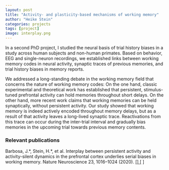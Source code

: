 ```yaml
---
layout: post
title: "Activity- and plasticity-based mechanisms of working memory"
author: "Heike Stein"
categories: projects
tags: [project]
image: interplay.png
---
```


In a second PhD project, I studied the neural basis of trial history biases in a study across human subjects and non-human primates. Based on behavior, EEG and single-neuron recordings, we established links between working memory codes in neural activity, synaptic traces of previous memories, and trial history biases in memory reports.

We addressed a long-standing debate in the working memory field that concerns the nature of working memory codes: On the one hand, classic experimental and theoretical work has established that persistent, stimulus-tuned prefrontal activity can hold memories throughout short delays. On the other hand, more recent work claims that working memories can be held synaptically, without persistent activity. Our study showed that working memory is indeed actively encoded throughout memory delays, but as a result of that activity leaves a long-lived synaptic trace. Reactivations from this trace can occur during the inter-trial interval and gradually bias memories in the upcoming trial towards previous memory contents.

### Relevant publications

Barbosa, J.\*, Stein, H.\*, et al. Interplay between persistent activity and activity-silent dynamics in the prefrontal cortex underlies serial biases in working memory. Nature Neuroscience 23, 1016–1024 (2020). [ [<i class="fa fa-unlock"></i>] ](https://heikestein.github.io/assets/documents/Barbosa_NatNeuro_2020.pdf) [ [<i class="fa fa-terminal"></i>](https://github.com/comptelab/interplayPFC) ]
